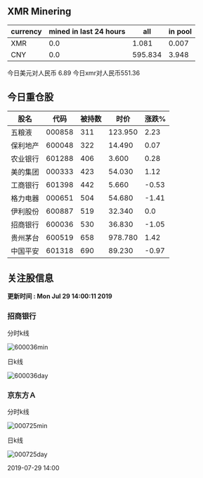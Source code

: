 ## XMR Minering

|currency|mined in last 24 hours|all|in pool|
|---|---|---|---|
|XMR|0.0|1.081|0.007|
|CNY|0.0|595.834|3.948|

今日美元对人民币 6.89	今日xmr对人民币551.36


## 今日重仓股 

|股名|代码|被持数|时价|涨跌%|
|---|---|---|---|---|
|五粮液|000858|311|123.950|2.23|
|保利地产|600048|322|14.490|0.07|
|农业银行|601288|406|3.600|0.28|
|美的集团|000333|423|54.030|1.12|
|工商银行|601398|442|5.660|-0.53|
|格力电器|000651|504|54.680|-1.41|
|伊利股份|600887|519|32.340|0.0|
|招商银行|600036|530|36.830|-1.05|
|贵州茅台|600519|658|978.780|1.42|
|中国平安|601318|690|89.230|-0.97|

## 关注股信息
**更新时间 : Mon Jul 29 14:00:11 2019**
### 招商银行 
分时k线

![600036min](http://image.sinajs.cn/newchart/min/n/sh600036.gif)

日k线

![600036day](http://image.sinajs.cn/newchart/daily/n/sh600036.gif)

### 京东方Ａ 
分时k线

![000725min](http://image.sinajs.cn/newchart/min/n/sz000725.gif)

日k线

![000725day](http://image.sinajs.cn/newchart/daily/n/sz000725.gif)

2019-07-29 14:00